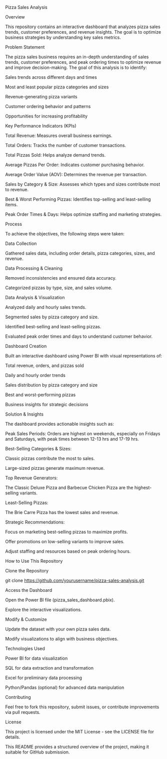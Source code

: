 Pizza Sales Analysis

Overview

This repository contains an interactive dashboard that analyzes pizza sales trends, customer preferences, and revenue insights. The goal is to optimize business strategies by understanding key sales metrics.

Problem Statement

The pizza sales business requires an in-depth understanding of sales trends, customer preferences, and peak ordering times to optimize revenue and improve decision-making. The goal of this analysis is to identify:

Sales trends across different days and times

Most and least popular pizza categories and sizes

Revenue-generating pizza variants

Customer ordering behavior and patterns

Opportunities for increasing profitability

Key Performance Indicators (KPIs)

Total Revenue: Measures overall business earnings.

Total Orders: Tracks the number of customer transactions.

Total Pizzas Sold: Helps analyze demand trends.

Average Pizzas Per Order: Indicates customer purchasing behavior.

Average Order Value (AOV): Determines the revenue per transaction.

Sales by Category & Size: Assesses which types and sizes contribute most to revenue.

Best & Worst Performing Pizzas: Identifies top-selling and least-selling items.

Peak Order Times & Days: Helps optimize staffing and marketing strategies.

Process

To achieve the objectives, the following steps were taken:

Data Collection

Gathered sales data, including order details, pizza categories, sizes, and revenue.

Data Processing & Cleaning

Removed inconsistencies and ensured data accuracy.

Categorized pizzas by type, size, and sales volume.

Data Analysis & Visualization

Analyzed daily and hourly sales trends.

Segmented sales by pizza category and size.

Identified best-selling and least-selling pizzas.

Evaluated peak order times and days to understand customer behavior.

Dashboard Creation

Built an interactive dashboard using Power BI with visual representations of:

Total revenue, orders, and pizzas sold

Daily and hourly order trends

Sales distribution by pizza category and size

Best and worst-performing pizzas

Business insights for strategic decisions

Solution & Insights

The dashboard provides actionable insights such as:

Peak Sales Periods: Orders are highest on weekends, especially on Fridays and Saturdays, with peak times between 12-13 hrs and 17-19 hrs.

Best-Selling Categories & Sizes:

Classic pizzas contribute the most to sales.

Large-sized pizzas generate maximum revenue.

Top Revenue Generators:

The Classic Deluxe Pizza and Barbecue Chicken Pizza are the highest-selling variants.

Least-Selling Pizzas:

The Brie Carre Pizza has the lowest sales and revenue.

Strategic Recommendations:

Focus on marketing best-selling pizzas to maximize profits.

Offer promotions on low-selling variants to improve sales.

Adjust staffing and resources based on peak ordering hours.

How to Use This Repository

Clone the Repository

git clone https://github.com/yourusername/pizza-sales-analysis.git

Access the Dashboard

Open the Power BI file (pizza_sales_dashboard.pbix).

Explore the interactive visualizations.

Modify & Customize

Update the dataset with your own pizza sales data.

Modify visualizations to align with business objectives.

Technologies Used

Power BI for data visualization

SQL for data extraction and transformation

Excel for preliminary data processing

Python/Pandas (optional) for advanced data manipulation

Contributing

Feel free to fork this repository, submit issues, or contribute improvements via pull requests.

License

This project is licensed under the MIT License - see the LICENSE file for details.

This README provides a structured overview of the project, making it suitable for GitHub submission.
